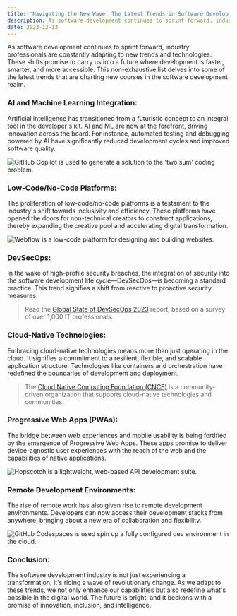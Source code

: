 ```yaml
---
title: 'Navigating the New Wave: The Latest Trends in Software Development'
description: As software development continues to sprint forward, industry professionals are constantly adapting to new trends and technologies. These shifts promise to carry us into a future where development is faster, smarter, and more accessible. This non-exhaustive list delves into some of the latest trends that are charting new courses in the software development realm.
date: 2023-12-13
---
```


As software development continues to sprint forward, industry professionals are constantly adapting to new trends and technologies. These shifts promise to carry us into a future where development is faster, smarter, and more accessible. This non-exhaustive list delves into some of the latest trends that are charting new courses in the software development realm.

### AI and Machine Learning Integration:

Artificial intelligence has transitioned from a futuristic concept to an integral tool in the developer's kit. AI and ML are now at the forefront, driving innovation across the board. For instance, automated testing and debugging powered by AI have significantly reduced development cycles and improved software quality.

![<a href='https://github.com/features/copilot'>GitHub Copilot</a> is used to generate a solution to the 'two sum' coding problem.](/images/copilot-clip.gif)

### Low-Code/No-Code Platforms:

The proliferation of low-code/no-code platforms is a testament to the industry's shift towards inclusivity and efficiency. These platforms have opened the doors for non-technical creators to construct applications, thereby expanding the creative pool and accelerating digital transformation.

![<a href='https://webflow.com'>Webflow</a> is a low-code platform for designing and building websites.](/images/webflow-screenshot.jpeg)

### DevSecOps:

In the wake of high-profile security breaches, the integration of security into the software development life cycle—DevSecOps—is becoming a standard practice. This trend signifies a shift from reactive to proactive security measures.

> Read the [Global State of DevSecOps 2023](https://www.synopsys.com/software-integrity/resources/analyst-reports/state-of-devsecops.html) report, based on a survey of over 1,000 IT professionals.

### Cloud-Native Technologies:

Embracing cloud-native technologies means more than just operating in the cloud. It signifies a commitment to a resilient, flexible, and scalable application structure. Technologies like containers and orchestration have redefined the boundaries of development and deployment.

> The [Cloud Native Computing Foundation (CNCF)](https://www.cncf.io/) is a community-driven organization that supports cloud-native technologies and communities.

### Progressive Web Apps (PWAs):

The bridge between web experiences and mobile usability is being fortified by the emergence of Progressive Web Apps. These apps promise to deliver device-agnostic user experiences with the reach of the web and the capabilities of native applications.

![<a href='https://hoppscotch.io/'>Hopscotch</a> is a lightweight, web-based API development suite.](/images/hopscotch-demo.gif)

### Remote Development Environments:

The rise of remote work has also given rise to remote development environments. Developers can now access their development stacks from anywhere, bringing about a new era of collaboration and flexibility.

![<a href='https://github.com/features/codespaces'>GitHub Codespaces</a> is used spin up a fully configured dev environment in the cloud.](/images/codespaces.jpeg)

### Conclusion:

The software development industry is not just experiencing a transformation; it's riding a wave of revolutionary change. As we adapt to these trends, we not only enhance our capabilities but also redefine what's possible in the digital world. The future is bright, and it beckons with a promise of innovation, inclusion, and intelligence.
